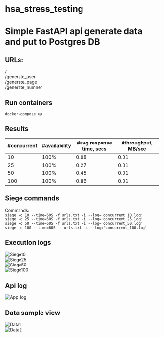 # hsa_stress_testing

# Simple FastAPI api generate data and put to Postgres DB
## URLs:
/  
/generate_user  
/generate_page  
/generate_numner  

## Run containers
```docker-compose up```  

## Results
#concurrent | #availability | #avg response time, secs | #throughput, MB/sec |  
--- | --- | --- | --- |  
10 | 100% | 0.08 | 0.01 |  
25 | 100% | 0.27 | 0.01 |  
50 | 100% | 0.45 | 0.01 |  
100 | 100% | 0.86 | 0.01 |  


## Siege commands
Commands:  
```siege -c 10 --time=60S -f urls.txt -i --log='concurrent_10.log'```  
```siege -c 25 --time=60S -f urls.txt -i --log='concurrent_25.log'```  
```siege -c 50 --time=60S -f urls.txt -i --log='concurrent_50.log'```  
```siege -c 100 --time=60S -f urls.txt -i --log='concurrent_100.log'```  

## Execution logs
![Siege10](https://user-images.githubusercontent.com/52753625/188263335-531abbeb-d967-4962-9f50-9e89c2b1a822.PNG)  
![Siege25](https://user-images.githubusercontent.com/52753625/188263337-de86c33f-3ad1-4ebf-8f5c-54a087a516cb.PNG)  
![Siege50](https://user-images.githubusercontent.com/52753625/188263340-8804e7bc-a89b-456e-94d0-68f2bf566876.PNG)  
![Siege100](https://user-images.githubusercontent.com/52753625/188263341-647d28a4-802b-4784-bf68-a2bf25d1dbf2.PNG)  

## Api log
![App_log](https://user-images.githubusercontent.com/52753625/188263565-38f059f5-2a1f-4b7a-ac76-336c75f255a6.PNG)  

## Data sample view
![Data1](https://user-images.githubusercontent.com/52753625/188263572-165c7edf-8b50-473d-bff9-b8f64ee883ff.PNG)  
![Data2](https://user-images.githubusercontent.com/52753625/188263575-65c40ed5-9bc7-4dc3-a87d-13ad12d722b3.PNG)  
